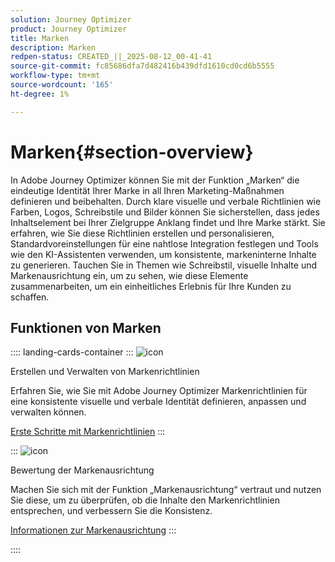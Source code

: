 ```yaml
---
solution: Journey Optimizer
product: Journey Optimizer
title: Marken
description: Marken
redpen-status: CREATED_||_2025-08-12_00-41-41
source-git-commit: fc85686dfa7d482416b439dfd1610cd0cd6b5555
workflow-type: tm+mt
source-wordcount: '165'
ht-degree: 1%

---
```



# Marken{#section-overview}

In Adobe Journey Optimizer können Sie mit der Funktion „Marken“ die eindeutige Identität Ihrer Marke in all Ihren Marketing-Maßnahmen definieren und beibehalten. Durch klare visuelle und verbale Richtlinien wie Farben, Logos, Schreibstile und Bilder können Sie sicherstellen, dass jedes Inhaltselement bei Ihrer Zielgruppe Anklang findet und Ihre Marke stärkt. Sie erfahren, wie Sie diese Richtlinien erstellen und personalisieren, Standardvoreinstellungen für eine nahtlose Integration festlegen und Tools wie den KI-Assistenten verwenden, um konsistente, markeninterne Inhalte zu generieren. Tauchen Sie in Themen wie Schreibstil, visuelle Inhalte und Markenausrichtung ein, um zu sehen, wie diese Elemente zusammenarbeiten, um ein einheitliches Erlebnis für Ihre Kunden zu schaffen.

## Funktionen von Marken

:::: landing-cards-container
:::
![icon](https://cdn.experienceleague.adobe.com/icons/circle-play.svg)

Erstellen und Verwalten von Markenrichtlinien

Erfahren Sie, wie Sie mit Adobe Journey Optimizer Markenrichtlinien für eine konsistente visuelle und verbale Identität definieren, anpassen und verwalten können.

[Erste Schritte mit Markenrichtlinien](../using/content-management/brands.md)
:::

:::
![icon](https://cdn.experienceleague.adobe.com/icons/list-check.svg)

Bewertung der Markenausrichtung

Machen Sie sich mit der Funktion „Markenausrichtung“ vertraut und nutzen Sie diese, um zu überprüfen, ob die Inhalte den Markenrichtlinien entsprechen, und verbessern Sie die Konsistenz.

[Informationen zur Markenausrichtung](../using/content-management/brands-score.md)
:::

::::

